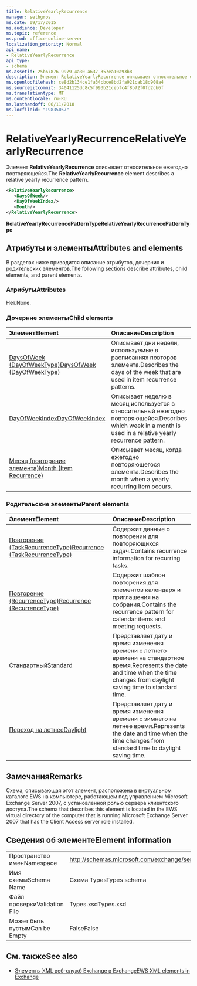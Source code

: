 ```yaml
---
title: RelativeYearlyRecurrence
manager: sethgros
ms.date: 09/17/2015
ms.audience: Developer
ms.topic: reference
ms.prod: office-online-server
localization_priority: Normal
api_name:
- RelativeYearlyRecurrence
api_type:
- schema
ms.assetid: 25b67876-9979-4a30-a637-357ea10a93b8
description: Элемент RelativeYearlyRecurrence описывает относительное ежегодно повторяющейся.
ms.openlocfilehash: ce8d2b134ce1fa34cbce8bd2fa921cab18d908a4
ms.sourcegitcommit: 34041125dc8c5f993b21cebfc4f8b72f0fd2cb6f
ms.translationtype: MT
ms.contentlocale: ru-RU
ms.lasthandoff: 06/11/2018
ms.locfileid: "19835057"
---
```

# <a name="relativeyearlyrecurrence"></a><span data-ttu-id="c4af5-103">RelativeYearlyRecurrence</span><span class="sxs-lookup"><span data-stu-id="c4af5-103">RelativeYearlyRecurrence</span></span>

<span data-ttu-id="c4af5-104">Элемент **RelativeYearlyRecurrence** описывает относительное ежегодно повторяющейся.</span><span class="sxs-lookup"><span data-stu-id="c4af5-104">The **RelativeYearlyRecurrence** element describes a relative yearly recurrence pattern.</span></span> 
  
```xml
<RelativeYearlyRecurrence>
   <DaysOfWeek/>
   <DayOfWeekIndex/>
   <Month/>
</RelativeYearlyRecurrence>
```

 <span data-ttu-id="c4af5-105">**RelativeYearlyRecurrencePatternType**</span><span class="sxs-lookup"><span data-stu-id="c4af5-105">**RelativeYearlyRecurrencePatternType**</span></span>
## <a name="attributes-and-elements"></a><span data-ttu-id="c4af5-106">Атрибуты и элементы</span><span class="sxs-lookup"><span data-stu-id="c4af5-106">Attributes and elements</span></span>

<span data-ttu-id="c4af5-107">В разделах ниже приводится описание атрибутов, дочерних и родительских элементов.</span><span class="sxs-lookup"><span data-stu-id="c4af5-107">The following sections describe attributes, child elements, and parent elements.</span></span>
  
### <a name="attributes"></a><span data-ttu-id="c4af5-108">Атрибуты</span><span class="sxs-lookup"><span data-stu-id="c4af5-108">Attributes</span></span>

<span data-ttu-id="c4af5-109">Нет.</span><span class="sxs-lookup"><span data-stu-id="c4af5-109">None.</span></span>
  
### <a name="child-elements"></a><span data-ttu-id="c4af5-110">Дочерние элементы</span><span class="sxs-lookup"><span data-stu-id="c4af5-110">Child elements</span></span>

|<span data-ttu-id="c4af5-111">**Элемент**</span><span class="sxs-lookup"><span data-stu-id="c4af5-111">**Element**</span></span>|<span data-ttu-id="c4af5-112">**Описание**</span><span class="sxs-lookup"><span data-stu-id="c4af5-112">**Description**</span></span>|
|:-----|:-----|
|[<span data-ttu-id="c4af5-113">DaysOfWeek (DayOfWeekType)</span><span class="sxs-lookup"><span data-stu-id="c4af5-113">DaysOfWeek (DayOfWeekType)</span></span>](daysofweek-dayofweektype.md) <br/> |<span data-ttu-id="c4af5-114">Описывает дни недели, используемые в расписаниях повторов элемента.</span><span class="sxs-lookup"><span data-stu-id="c4af5-114">Describes the days of the week that are used in item recurrence patterns.</span></span>  <br/> |
|[<span data-ttu-id="c4af5-115">DayOfWeekIndex</span><span class="sxs-lookup"><span data-stu-id="c4af5-115">DayOfWeekIndex</span></span>](dayofweekindex.md) <br/> |<span data-ttu-id="c4af5-116">Описывает неделю в месяц используется в относительный ежегодно повторяющейся.</span><span class="sxs-lookup"><span data-stu-id="c4af5-116">Describes which week in a month is used in a relative yearly recurrence pattern.</span></span>  <br/> |
|[<span data-ttu-id="c4af5-117">Месяц (повторение элемента)</span><span class="sxs-lookup"><span data-stu-id="c4af5-117">Month (Item Recurrence)</span></span>](month-item-recurrence.md) <br/> |<span data-ttu-id="c4af5-118">Описывает месяц, когда ежегодно повторяющегося элемента.</span><span class="sxs-lookup"><span data-stu-id="c4af5-118">Describes the month when a yearly recurring item occurs.</span></span>  <br/> |
   
### <a name="parent-elements"></a><span data-ttu-id="c4af5-119">Родительские элементы</span><span class="sxs-lookup"><span data-stu-id="c4af5-119">Parent elements</span></span>

|<span data-ttu-id="c4af5-120">**Элемент**</span><span class="sxs-lookup"><span data-stu-id="c4af5-120">**Element**</span></span>|<span data-ttu-id="c4af5-121">**Описание**</span><span class="sxs-lookup"><span data-stu-id="c4af5-121">**Description**</span></span>|
|:-----|:-----|
|[<span data-ttu-id="c4af5-122">Повторение (TaskRecurrenceType)</span><span class="sxs-lookup"><span data-stu-id="c4af5-122">Recurrence (TaskRecurrenceType)</span></span>](recurrence-taskrecurrencetype.md) <br/> |<span data-ttu-id="c4af5-123">Содержит данные о повторении для повторяющихся задач.</span><span class="sxs-lookup"><span data-stu-id="c4af5-123">Contains recurrence information for recurring tasks.</span></span>  <br/> |
|[<span data-ttu-id="c4af5-124">Повторение (RecurrenceType)</span><span class="sxs-lookup"><span data-stu-id="c4af5-124">Recurrence (RecurrenceType)</span></span>](recurrence-recurrencetype.md) <br/> |<span data-ttu-id="c4af5-125">Содержит шаблон повторения для элементов календаря и приглашения на собрания.</span><span class="sxs-lookup"><span data-stu-id="c4af5-125">Contains the recurrence pattern for calendar items and meeting requests.</span></span>  <br/> |
|[<span data-ttu-id="c4af5-126">Стандартный</span><span class="sxs-lookup"><span data-stu-id="c4af5-126">Standard</span></span>](standard.md) <br/> |<span data-ttu-id="c4af5-127">Представляет дату и время изменения времени с летнего времени на стандартное время.</span><span class="sxs-lookup"><span data-stu-id="c4af5-127">Represents the date and time when the time changes from daylight saving time to standard time.</span></span>  <br/> |
|[<span data-ttu-id="c4af5-128">Переход на летнее</span><span class="sxs-lookup"><span data-stu-id="c4af5-128">Daylight</span></span>](daylight.md) <br/> |<span data-ttu-id="c4af5-129">Представляет дату и время изменения времени с зимнего на летнее время.</span><span class="sxs-lookup"><span data-stu-id="c4af5-129">Represents the date and time when the time changes from standard time to daylight saving time.</span></span>  <br/> |
   
## <a name="remarks"></a><span data-ttu-id="c4af5-130">Замечания</span><span class="sxs-lookup"><span data-stu-id="c4af5-130">Remarks</span></span>

<span data-ttu-id="c4af5-131">Схема, описывающая этот элемент, расположена в виртуальном каталоге EWS на компьютере, работающем под управлением Microsoft Exchange Server 2007, с установленной ролью сервера клиентского доступа.</span><span class="sxs-lookup"><span data-stu-id="c4af5-131">The schema that describes this element is located in the EWS virtual directory of the computer that is running Microsoft Exchange Server 2007 that has the Client Access server role installed.</span></span>
  
## <a name="element-information"></a><span data-ttu-id="c4af5-132">Сведения об элементе</span><span class="sxs-lookup"><span data-stu-id="c4af5-132">Element information</span></span>

|||
|:-----|:-----|
|<span data-ttu-id="c4af5-133">Пространство имен</span><span class="sxs-lookup"><span data-stu-id="c4af5-133">Namespace</span></span>  <br/> |http://schemas.microsoft.com/exchange/services/2006/types  <br/> |
|<span data-ttu-id="c4af5-134">Имя схемы</span><span class="sxs-lookup"><span data-stu-id="c4af5-134">Schema Name</span></span>  <br/> |<span data-ttu-id="c4af5-135">Схема Types</span><span class="sxs-lookup"><span data-stu-id="c4af5-135">Types schema</span></span>  <br/> |
|<span data-ttu-id="c4af5-136">Файл проверки</span><span class="sxs-lookup"><span data-stu-id="c4af5-136">Validation File</span></span>  <br/> |<span data-ttu-id="c4af5-137">Types.xsd</span><span class="sxs-lookup"><span data-stu-id="c4af5-137">Types.xsd</span></span>  <br/> |
|<span data-ttu-id="c4af5-138">Может быть пустым</span><span class="sxs-lookup"><span data-stu-id="c4af5-138">Can be Empty</span></span>  <br/> |<span data-ttu-id="c4af5-139">False</span><span class="sxs-lookup"><span data-stu-id="c4af5-139">False</span></span>  <br/> |
   
## <a name="see-also"></a><span data-ttu-id="c4af5-140">См. также</span><span class="sxs-lookup"><span data-stu-id="c4af5-140">See also</span></span>



- [<span data-ttu-id="c4af5-141">Элементы XML веб-служб Exchange в Exchange</span><span class="sxs-lookup"><span data-stu-id="c4af5-141">EWS XML elements in Exchange</span></span>](ews-xml-elements-in-exchange.md)

